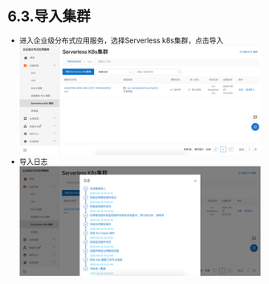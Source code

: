 # 6.3.导入集群
  - 进入企业级分布式应用服务，选择Serverless k8s集群，点击导入
![](assets/6.3.app-k8s-dd9a738a.png)
  - 导入日志
![](assets/6.3.app-k8s-0352f379.png)
